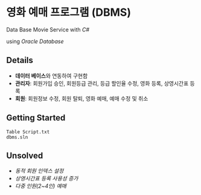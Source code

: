 # 영화 예매 프로그램 (DBMS)
Data Base Movie Service with *C#*

using *Oracle Database*

## Details
- **데이터 베이스**와 연동하여 구현함
- **관리자**: 회원가입 승인, 회원등급 관리, 등급 할인율 수정, 영화 등록, 상영시간표 등록
- **회원**: 회원정보 수정, 회원 탈퇴, 영화 예매, 예매 수정 및 취소

## Getting Started
```
Table Script.txt
dbms.sln
```

## Unsolved
- *동적 회원 인덱스 설정*
- *상영시간표 등록 사용성 증가*
- *다중 인원(2~4인) 예매*

